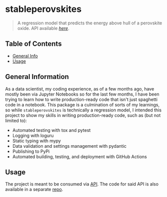 # stableperovskites
> A regression model that predicts the energy above hull of a perovskite oxide.
> API available [_here_](http://stableperovskites-api.fly.dev).

## Table of Contents
* [General Info](#general-information)
* [Usage](#usage)


## General Information
As a data scientist, my coding experience, as of a few months ago, have mostly been via Jupyter Notebooks so for the last few months, I have been trying to learn how to write production-ready code that isn't just spaghetti code in a notebook. This package is a culmination of sorts of my learnings, so while `stableperovskites` is technically a regression model, I intended this project to show my skills in writing production-ready code, such as (but not limited to):
- Automated testing with tox and pytest
- Logging with loguru
- Static typing with mypy
- Data validation and settings management with pydantic
- Publishing to PyPi
- Automated building, testing, and deployment with GitHub Actions

## Usage
The project is meant to be consumed via [API](http://stableperovskites-api.fly.dev). The code for said API is also available in a separate [repo](https://github.com/machinelurning/stableperovskites-api). 
